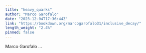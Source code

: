```yaml
---
title: "heavy_quarks"
author: "Marco Garofalo"
date: "2023-12-04T17:36:44Z"
link: "https://bookdown.org/marcogarofalo31/inclusive_decay/"
length_weight: "2.4%"
pinned: false
---
```


Marco Garofalo  ...
